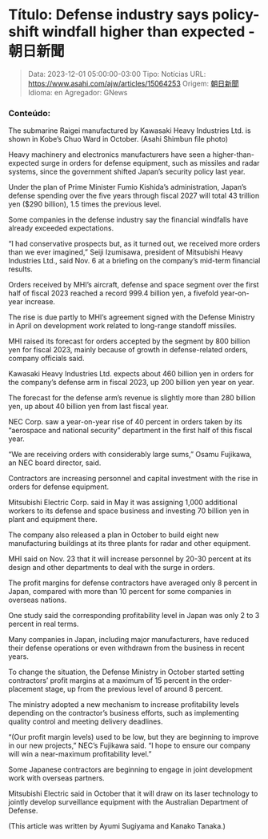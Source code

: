# Título: Defense industry says policy-shift windfall higher than expected - 朝日新聞

>Data: 2023-12-01 05:00:00-03:00
>Tipo: Notícias
>URL: https://www.asahi.com/ajw/articles/15064253
>Origem: [朝日新聞](https://www.asahi.com)
>Idioma: en
>Agregador: GNews

### Conteúdo:

The submarine Raigei manufactured by Kawasaki Heavy Industries Ltd. is shown in Kobe’s Chuo Ward in October. (Asahi Shimbun file photo)

Heavy machinery and electronics manufacturers have seen a higher-than-expected surge in orders for defense equipment, such as missiles and radar systems, since the government shifted Japan’s security policy last year.

Under the plan of Prime Minister Fumio Kishida’s administration, Japan’s defense spending over the five years through fiscal 2027 will total 43 trillion yen ($290 billion), 1.5 times the previous level.

Some companies in the defense industry say the financial windfalls have already exceeded expectations.

“I had conservative prospects but, as it turned out, we received more orders than we ever imagined,” Seiji Izumisawa, president of Mitsubishi Heavy Industries Ltd., said Nov. 6 at a briefing on the company’s mid-term financial results.

Orders received by MHI’s aircraft, defense and space segment over the first half of fiscal 2023 reached a record 999.4 billion yen, a fivefold year-on-year increase.

The rise is due partly to MHI’s agreement signed with the Defense Ministry in April on development work related to long-range standoff missiles.

MHI raised its forecast for orders accepted by the segment by 800 billion yen for fiscal 2023, mainly because of growth in defense-related orders, company officials said.

Kawasaki Heavy Industries Ltd. expects about 460 billion yen in orders for the company’s defense arm in fiscal 2023, up 200 billion yen year on year.

The forecast for the defense arm’s revenue is slightly more than 280 billion yen, up about 40 billion yen from last fiscal year.

NEC Corp. saw a year-on-year rise of 40 percent in orders taken by its “aerospace and national security” department in the first half of this fiscal year.

“We are receiving orders with considerably large sums,” Osamu Fujikawa, an NEC board director, said.

Contractors are increasing personnel and capital investment with the rise in orders for defense equipment.

Mitsubishi Electric Corp. said in May it was assigning 1,000 additional workers to its defense and space business and investing 70 billion yen in plant and equipment there.

The company also released a plan in October to build eight new manufacturing buildings at its three plants for radar and other equipment.

MHI said on Nov. 23 that it will increase personnel by 20-30 percent at its design and other departments to deal with the surge in orders.

The profit margins for defense contractors have averaged only 8 percent in Japan, compared with more than 10 percent for some companies in overseas nations.

One study said the corresponding profitability level in Japan was only 2 to 3 percent in real terms.

Many companies in Japan, including major manufacturers, have reduced their defense operations or even withdrawn from the business in recent years.

To change the situation, the Defense Ministry in October started setting contractors’ profit margins at a maximum of 15 percent in the order-placement stage, up from the previous level of around 8 percent.

The ministry adopted a new mechanism to increase profitability levels depending on the contractor’s business efforts, such as implementing quality control and meeting delivery deadlines.

“(Our profit margin levels) used to be low, but they are beginning to improve in our new projects,” NEC’s Fujikawa said. “I hope to ensure our company will win a near-maximum profitability level.”

Some Japanese contractors are beginning to engage in joint development work with overseas partners.

Mitsubishi Electric said in October that it will draw on its laser technology to jointly develop surveillance equipment with the Australian Department of Defense.

(This article was written by Ayumi Sugiyama and Kanako Tanaka.)
